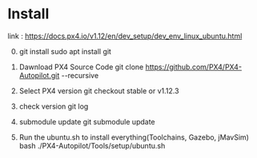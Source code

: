 # Install 
link : https://docs.px4.io/v1.12/en/dev_setup/dev_env_linux_ubuntu.html

0. git install
     sudo apt install git

1. Dawnload PX4 Source Code
     git clone https://github.com/PX4/PX4-Autopilot.git --recursive

2. Select PX4 version 
     git checkout stable or v1.12.3 

3. check version 
     git log

4. submodule update
     git submodule update

5. Run the ubuntu.sh to install everything(Toolchains, Gazebo, jMavSim)
     bash ./PX4-Autopilot/Tools/setup/ubuntu.sh
